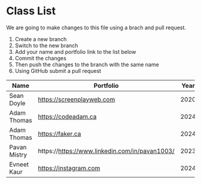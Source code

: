 # Class List

We are going to make changes to this file using a brach and pull request.

1. Create a new branch
2. Switch to the new branch
3. Add your name and portfolio link to the list below
4. Commit the changes
5. Then push the changes to the branch with the same name
6. Using GitHub submit a pull request

| Name         | Portfolio                                      | Year |
| ------------ | ---------------------------------------------- | ---- |
| Sean Doyle   | https://screenplayweb.com                      | 2020 |
| Adam Thomas  | https://codeadam.ca                            | 2024 |
| Adam Thomas  | https://faker.ca                               | 2024 |
| Pavan Mistry | https://https://www.linkedin.com/in/pavan1003/ | 2023 |
| Evneet Kaur  | https://instagram.com                          | 2024 |